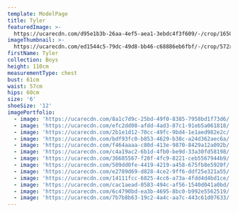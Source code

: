 ```yaml
---
template: ModelPage
title: Tyler
featuredImage: >-
  https://ucarecdn.com/d95e1b3b-26aa-4ef5-aea1-3ebdc4f3f609/-/crop/1650x885/0,0/-/preview/
imageThumbnail: >-
  https://ucarecdn.com/ed1544c5-79dc-49d8-bb46-c68886eb6fbf/-/crop/572x755/85,0/-/preview/
firstName: Tyler
collection: Boys
height: 110cm
measurementType: chest
bust: 61cm
waist: 57cm
hips: 60cm
size: '6'
shoeSize: '12'
imagePortfolio:
  - image: 'https://ucarecdn.com/8a1c7d9c-25bd-49f0-8385-7958bd1f73d6/'
  - image: 'https://ucarecdn.com/efc2dd08-afdd-4ad3-87c1-91eb5a061818/'
  - image: 'https://ucarecdn.com/2b1e1d12-70cc-49fc-9bd4-1e1aed982e2c/'
  - image: 'https://ucarecdn.com/bdf93fc0-b853-4629-b38c-a24d362aec6a/'
  - image: 'https://ucarecdn.com/f464aaaa-c80d-413e-9870-8429a12a092b/'
  - image: 'https://ucarecdn.com/c4a19ac2-6b1d-4fb0-be9d-33a30fd58198/'
  - image: 'https://ucarecdn.com/36685567-f28f-4fc9-8221-ceb5567944b9/'
  - image: 'https://ucarecdn.com/509dd0fe-4419-4219-a458-675fb8e5920f/'
  - image: 'https://ucarecdn.com/e2789d69-d828-4ce2-9ff6-ddf25e321a55/'
  - image: 'https://ucarecdn.com/14111fcc-6825-4cc6-a73a-4fdd4d4bd1ce/'
  - image: 'https://ucarecdn.com/cac1aead-0583-494c-af56-1540d041a0bd/'
  - image: 'https://ucarecdn.com/6c4790bd-ea3b-4695-8bc0-b992e5562519/'
  - image: 'https://ucarecdn.com/7b7b8b63-19c2-4a4c-aa7c-443c61d07633/'
---
```


